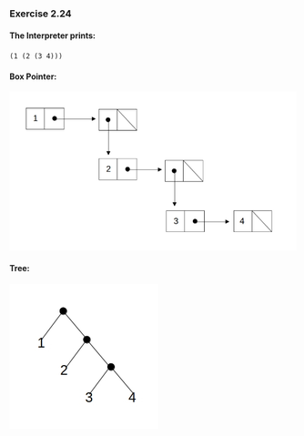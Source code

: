 ### Exercise 2.24
#### The Interpreter prints:
`(1 (2 (3 4)))`  

#### Box Pointer:
![box_pointer](https://github.com/jonathantorres/bookshelf/blob/master/sicp/img/2.24_box.jpg)

#### Tree:
![tree](https://github.com/jonathantorres/bookshelf/blob/master/sicp/img/2.24_tree.jpg)
